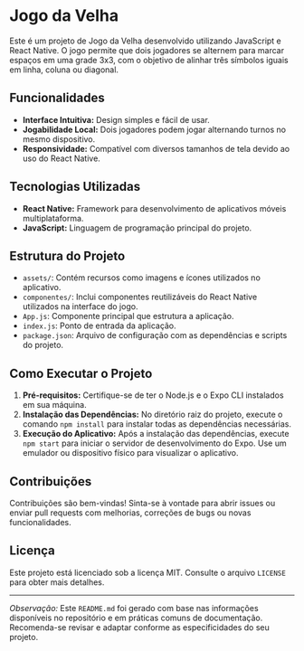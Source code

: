 # Jogo da Velha

Este é um projeto de Jogo da Velha desenvolvido utilizando JavaScript e React Native. O jogo permite que dois jogadores se alternem para marcar espaços em uma grade 3x3, com o objetivo de alinhar três símbolos iguais em linha, coluna ou diagonal.

## Funcionalidades

- **Interface Intuitiva:** Design simples e fácil de usar.
- **Jogabilidade Local:** Dois jogadores podem jogar alternando turnos no mesmo dispositivo.
- **Responsividade:** Compatível com diversos tamanhos de tela devido ao uso do React Native.

## Tecnologias Utilizadas

- **React Native:** Framework para desenvolvimento de aplicativos móveis multiplataforma.
- **JavaScript:** Linguagem de programação principal do projeto.

## Estrutura do Projeto

- `assets/`: Contém recursos como imagens e ícones utilizados no aplicativo.
- `componentes/`: Inclui componentes reutilizáveis do React Native utilizados na interface do jogo.
- `App.js`: Componente principal que estrutura a aplicação.
- `index.js`: Ponto de entrada da aplicação.
- `package.json`: Arquivo de configuração com as dependências e scripts do projeto.

## Como Executar o Projeto

1. **Pré-requisitos:** Certifique-se de ter o Node.js e o Expo CLI instalados em sua máquina.
2. **Instalação das Dependências:** No diretório raiz do projeto, execute o comando `npm install` para instalar todas as dependências necessárias.
3. **Execução do Aplicativo:** Após a instalação das dependências, execute `npm start` para iniciar o servidor de desenvolvimento do Expo. Use um emulador ou dispositivo físico para visualizar o aplicativo.

## Contribuições

Contribuições são bem-vindas! Sinta-se à vontade para abrir issues ou enviar pull requests com melhorias, correções de bugs ou novas funcionalidades.

## Licença

Este projeto está licenciado sob a licença MIT. Consulte o arquivo `LICENSE` para obter mais detalhes.

---

*Observação:* Este `README.md` foi gerado com base nas informações disponíveis no repositório e em práticas comuns de documentação. Recomenda-se revisar e adaptar conforme as especificidades do seu projeto.
